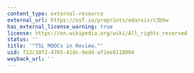 ```yaml
---
content_type: external-resource
external_url: https://osf.io/preprints/edarxiv/c3bhw
has_external_license_warning: true
license: https://en.wikipedia.org/wiki/All_rights_reserved
status: ''
title: '"TSL MOOCs in Review."'
uid: f22c10f2-4765-41dc-9edd-af2ee6118004
wayback_url: ''
---
```

